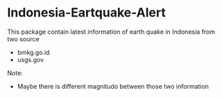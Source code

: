# Indonesia-Eartquake-Alert

This package contain latest information of earth quake in Indonesia from two source
- bmkg.go.id
- usgs.gov

Note:
* Maybe there is different magnitudo between those two information
